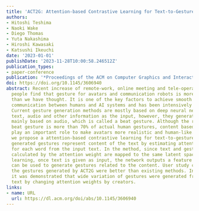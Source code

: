```yaml
---
title: 'ACT2G: Attention-based Contrastive Learning for Text-to-Gesture Generation'
authors:
- Hitoshi Teshima
- Naoki Wake
- Diego Thomas
- Yuta Nakashima
- Hiroshi Kawasaki
- Katsushi Ikeuchi
date: '2023-01-01'
publishDate: '2023-11-28T10:00:58.246512Z'
publication_types:
- paper-conference
publication: '*Proceedings of the ACM on Computer Graphics and Interactive Techniques*'
doi: https://doi.org/10.1145/3606940
abstract: Recent increase of remote-work, online meeting and tele-operation task makes
  people find that gesture for avatars and communication robots is more important
  than we have thought. It is one of the key factors to achieve smooth and natural
  communication between humans and AI systems and has been intensively researched.
  Current gesture generation methods are mostly based on deep neural network using
  text, audio and other information as the input, however, they generate gestures
  mainly based on audio, which is called a beat gesture. Although the ratio of the
  beat gesture is more than 70% of actual human gestures, content based gestures sometimes
  play an important role to make avatars more realistic and human-like. In this paper,
  we propose a attention-based contrastive learning for text-to-gesture (ACT2G), where
  generated gestures represent content of the text by estimating attention weight
  for each word from the input text. In the method, since text and gesture features
  calculated by the attention weight are mapped to the same latent space by contrastive
  learning, once text is given as input, the network outputs a feature vector which
  can be used to generate gestures related to the content. User study confirmed that
  the gestures generated by ACT2G were better than existing methods. In addition,
  it was demonstrated that wide variation of gestures were generated from the same
  text by changing attention weights by creators.
links:
- name: URL
  url: https://dl.acm.org/doi/abs/10.1145/3606940
---
```


